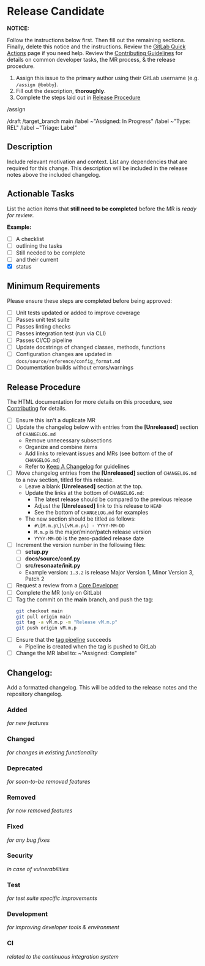 # Release Candidate

**NOTICE:**

Follow the instructions below first. Then fill out the remaining sections. Finally, delete this notice and the instructions.
Review the [GitLab Quick Actions][quick actions] page if you need help.
Review the [Contributing Guidelines][contributing] for details on common developer tasks, the MR process, & the release procedure.

1. Assign this issue to the primary author using their GitLab username (e.g. `/assign @bobby`).
1. Fill out the description, **thoroughly**.
1. Complete the steps laid out in [Release Procedure](#release-procedure)

<!-- Quick Actions -->

/assign

/draft
/target_branch main
/label ~"Assigned: In Progress"
/label ~"Type: REL"
/label ~"Triage: Label"

## Description

Include relevant motivation and context.
List any dependencies that are required for this change.
This description will be included in the release notes above the included changelog.

## Actionable Tasks

List the action items that **still need to be completed** before the MR is *ready for review*.

**Example:**

- [ ] A checklist
- [ ] outlining the tasks
- [ ] Still needed to be complete
- [ ] and their current
- [x] status

## Minimum Requirements

Please ensure these steps are completed before being approved:

- [ ] Unit tests updated or added to improve coverage
- [ ] Passes unit test suite
- [ ] Passes linting checks
- [ ] Passes integration test (run via CLI)
- [ ] Passes CI/CD pipeline
- [ ] Update docstrings of changed classes, methods, functions
- [ ] Configuration changes are updated in `docs/source/reference/config_format.md`
- [ ] Documentation builds without errors/warnings

## Release Procedure

The HTML documentation for more details on this procedure, see [Contributing](https://code.vt.edu/space-research/resonaate/resonaate/-/blob/develop/CONTRIBUTING.md) for details.

- [ ] Ensure this isn't a duplicate MR
- [ ] Update the changelog below with entries from the __\[Unreleased\]__ section of `CHANGELOG.md`
  - Remove unnecessary subsections
  - Organize and combine items
  - Add links to relevant issues and MRs (see bottom of the of `CHANGELOG.md`)
  - Refer to [Keep A Changelog] for guidelines
- [ ] Move changelog entries from the __\[Unreleased\]__ section of `CHANGELOG.md` to a new section, titled for this release.
  - Leave a blank __\[Unreleased\]__ section at the top.
  - Update the links at the bottom of `CHANGELOG.md`:
    - The latest release should be compared to the previous release
    - Adjust the __\[Unreleased\]__ link to this release to `HEAD`
    - See the bottom of `CHANGELOG.md` for examples
  - The new section should be titled as follows:
    - `#\[M.m.p\]\[vM.m.p\] - YYYY-MM-DD`
    - `M.m.p` is the major/minor/patch release version
    - `YYYY-MM-DD` is the zero-padded release date
- [ ] Increment the version number in the following files:
  - [ ] **setup.py**
  - [ ] **docs/source/conf.py**
  - [ ] **src/resonaate/__init__.py**
  - Example version: `1.3.2` is release Major Version 1, Minor Version 3, Patch 2
- [ ] Request a review from a [Core Developer][core devs]
- [ ] Complete the MR (only on GitLab)
- [ ] Tag the commit on the **main** branch, and push the tag:
  ```bash
  git checkout main
  git pull origin main
  git tag -a vM.m.p -m "Release vM.m.p"
  git push origin vM.m.p
  ```
- [ ] Ensure that the [tag pipeline][pipeline] succeeds
  - Pipeline is created when the tag is pushed to GitLab
- [ ] Change the MR label to: ~"Assigned: Complete"

## Changelog:

Add a formatted changelog. This will be added to the release notes and the repository changelog.

### Added

*for new features*

### Changed

*for changes in existing functionality*

### Deprecated

*for soon-to-be removed features*

### Removed

*for now removed features*

### Fixed

*for any bug fixes*

### Security

*in case of vulnerabilities*

### Test

*for test suite specific improvements*

### Development

*for improving developer tools & environment*

### CI

*related to the continuous integration system*

[contributing]: https://code.vt.edu/space-research/resonaate/resonaate/-/blob/develop/CONTRIBUTING.md
[core devs]: https://code.vt.edu/space-research/resonaate/resonaate/-/blob/develop/README.md#authors
[keep a changelog]: https://keepachangelog.com/en/1.0.0/
[pipeline]: https://code.vt.edu/space-research/resonaate/resonaate/-/pipelines?ref=main
[quick actions]: https://docs.gitlab.com/ee/user/project/quick_actions.html
